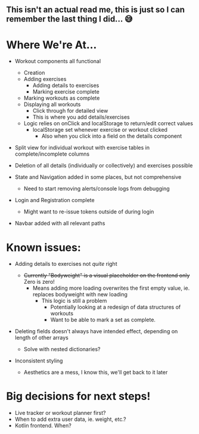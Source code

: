## This isn't an actual read me, this is just so I can remember the last thing I did... 😅

# **Where We're At...**

- Workout components all functional
    - Creation
    - Adding exercises
        - Adding details to exercises
        - Marking exercise complete
    - Marking workouts as complete
    - Displaying all workouts
        - Click through for detailed view
        - This is where you add details/exercises
    - Logic relies on onClick and localStorage to return/edit correct values
        - localStorage set whenever exercise or workout clicked
            - Also when you click into a field on the details component

- Split view for individual workout with exercise tables in complete/incomplete columns

- Deletion of all details (individually or collectively) and exercises possible

- State and Navigation added in some places, but not comprehensive
    - Need to start removing alerts/console logs from debugging

- Login and Registration complete
    - Might want to re-issue tokens outside of during login

- Navbar added with all relevant paths

# Known issues:

- Adding details to exercises not _quite_ right
    - ~~Currently "Bodyweight" is a visual placeholder on the frontend only~~ Zero is zero!
        - Means adding more loading overwrites the first empty value, ie. replaces bodyweight with new loading
            - This logic is still a problem
                - Potentially looking at a redesign of data structures of workouts
                - Want to be able to mark a set as complete.

- Deleting fields doesn't always have intended effect, depending on length of other arrays
    - Solve with nested dictionaries?

- Inconsistent styling
    - Aesthetics are a mess, I know this, we'll get back to it later

# Big decisions for next steps!

- Live tracker or workout planner first?
- When to add extra user data, ie. weight, etc.?
- Kotlin frontend. When?
    